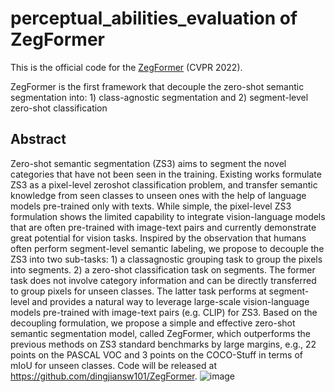# perceptual_abilities_evaluation of ZegFormer
This is the official code for the [ZegFormer](https://arxiv.org/abs/2112.07910) (CVPR 2022).

ZegFormer is the first framework that decouple the zero-shot semantic segmentation into: 1) class-agnostic segmentation and 2) segment-level zero-shot classification
## Abstract
Zero-shot semantic segmentation (ZS3) aims to segment the novel categories that have not been seen in the training. Existing works formulate ZS3 as a pixel-level zeroshot classification problem, and transfer semantic knowledge from seen classes to unseen ones with the help of language models pre-trained only with texts. While simple, the pixel-level ZS3 formulation shows the limited capability to integrate vision-language models that are often pre-trained with image-text pairs and currently demonstrate great potential for vision tasks. Inspired by the observation that humans often perform segment-level semantic labeling, we propose to decouple the ZS3 into two sub-tasks: 1) a classagnostic grouping task to group the pixels into segments. 2) a zero-shot classification task on segments. The former task does not involve category information and can be directly transferred to group pixels for unseen classes. The latter task performs at segment-level and provides a natural way to leverage large-scale vision-language models pre-trained with image-text pairs (e.g. CLIP) for ZS3. Based on the decoupling formulation, we propose a simple and effective zero-shot semantic segmentation model, called ZegFormer, which outperforms the previous methods on ZS3 standard benchmarks by large margins, e.g., 22 points on the PASCAL VOC and 3 points on the COCO-Stuff in terms of mIoU for unseen classes. Code will be released at https://github.com/dingjiansw101/ZegFormer.
![image](https://github.com/dingjiansw101/ZegFormer/raw/main/figures/adeinferenceCOCO.png)
